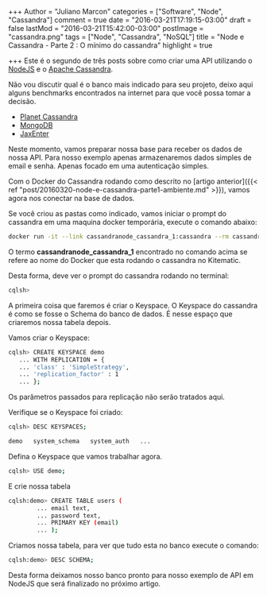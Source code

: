 +++
Author = "Juliano Marcon"
categories = ["Software", "Node", "Cassandra"]
comment = true
date = "2016-03-21T17:19:15-03:00"
draft = false
lastMod = "2016-03-21T15:42:00-03:00"
postImage = "cassandra.png"
tags = ["Node", "Cassandra", "NoSQL"]
title = "Node e Cassandra - Parte 2 : O mínimo do cassandra"
highlight = true

+++
Este é o segundo de três posts sobre como criar uma API utilizando o
[NodeJS](https://nodejs.org) e o [Apache Cassandra](https://cassandra.apache.org).

Não vou discutir qual é o banco mais indicado para seu projeto, deixo aqui alguns
benchmarks encontrados na internet para que você possa tomar a decisão.
<!--more-->

* [Planet Cassandra](http://www.planetcassandra.org/nosql-performance-benchmarks/)
* [MongoDB](https://www.mongodb.com/blog/post/high-performance-benchmarking-mongodb-and-nosql-systems)
* [JaxEnter](https://jaxenter.com/evaluating-nosql-performance-which-database-is-right-for-your-data-107481.html)

Neste momento, vamos preparar nossa base para receber os dados de nossa API. Para
nosso exemplo apenas armazenaremos dados simples de email e senha. Apenas focado
em uma autenticação simples.

Com o Docker do Cassandra rodando como descrito no
[artigo anterior]({{< ref "post/20160320-node-e-cassandra-parte1-ambiente.md" >}}), vamos agora nos conectar
na base de dados.

Se você criou as pastas como indicado, vamos iniciar o prompt do cassandra em uma
maquina docker temporária, execute o comando abaixo:

~~~bash
docker run -it --link cassandranode_cassandra_1:cassandra --rm cassandra sh -c 'exec cqlsh "$CASSANDRA_PORT_9042_TCP_ADDR"'
~~~

O termo  **cassandranode_cassandra_1** encontrado no comando acima se refere
ao nome do Docker que esta rodando o cassandra no Kitematic.

Desta forma, deve ver o prompt do cassandra rodando no terminal:

~~~bash
cqlsh>
~~~

A primeira coisa que faremos é criar o Keyspace. O Keyspace do cassandra é como
se fosse o Schema do banco de dados. É nesse espaço que criaremos nossa tabela
depois.

Vamos criar o Keyspace:

~~~bash
cqlsh> CREATE KEYSPACE demo
   ... WITH REPLICATION = {
   ... 'class' : 'SimpleStrategy',
   ... 'replication_factor' : 1
   ... };
~~~

Os parâmetros passados para replicação não serão tratados aqui.

Verifique se o Keyspace foi criado:

~~~bash
cqlsh> DESC KEYSPACES;

demo   system_schema   system_auth   ...
~~~

Defina o Keyspace que vamos trabalhar agora.

~~~bash
cqlsh> USE demo;
~~~

E crie nossa tabela

~~~bash
cqlsh:demo> CREATE TABLE users (
        ... email text,
        ... password text,
        ... PRIMARY KEY (email)
        ... );
~~~

Criamos nossa tabela, para ver que tudo esta no banco execute o comando:

~~~bash
cqlsh:demo> DESC SCHEMA;
~~~

Desta forma deixamos nosso banco pronto para nosso exemplo de API em NodeJS
que será finalizado no próximo artigo.
